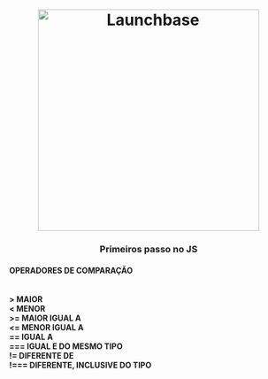 <h1 align="center">
    <img alt="Launchbase" src="https://img.icons8.com/color/480/000000/javascript-logo-1.png" width="400px" />
</h1>

<h3 align="center">
 Primeiros passo no JS
</h3>

<h4>OPERADORES DE COMPARAÇÃO</h4>
 <STRONG><BR>
> MAIOR <BR>
< MENOR <BR>
>= MAIOR IGUAL A <BR>
<= MENOR IGUAL A <BR>
== IGUAL A <BR>
=== IGUAL E DO MESMO TIPO <BR>
!= DIFERENTE DE <BR>
!===  DIFERENTE, INCLUSIVE DO TIPO <BR></STRONG>


